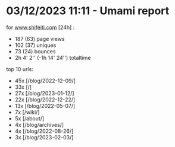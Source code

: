 # 03/12/2023 11:11 - Umami report
for www.shifeiti.com [24h] :

 - 187 (63) page views
 - 102 (37) uniques
 - 73 (24) bounces
 - 2h 4' 2'' (-1h 14' 24'') totaltime


top 10 urls:
 - 45x [/blog/2022-12-09/]
 - 33x [/]
 - 27x [/blog/2023-01-12/]
 - 22x [/blog/2022-12-22/]
 - 13x [/blog/2022-05-07/]
 - 7x [/wiki/]
 - 5x [/about/]
 - 4x [/blog/archives/]
 - 4x [/blog/2022-08-26/]
 - 3x [/blog/2023-02-03/]


